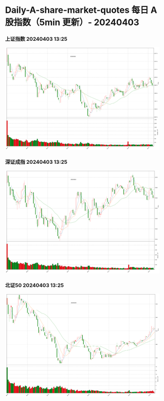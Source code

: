 
# Daily-A-share-market-quotes 每日 A 股指数（5min 更新）- 20240403

### 上证指数 20240403 13:25
![](./fig/2024/4/20240403-sh000001.png)

### 深证成指 20240403 13:25
![](./fig/2024/4/20240403-sz399001.png)

### 北证50 20240403 13:25
![](./fig/2024/4/20240403-bj899050.png)
